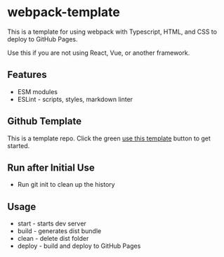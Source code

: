 # webpack-template

This is a template for using webpack with Typescript, HTML, and CSS to deploy to GitHub Pages.

Use this if you are not using React, Vue, or another framework.

## Features
- ESM modules
- ESLint - scripts, styles, markdown linter

## Github Template

This is a template repo. Click the green [use this template](https://github.com/new?template_name=webpack-template&template_owner=avanishd-3) button to get started.

## Run after Initial Use

- Run git init to clean up the history

## Usage

- start - starts dev server
- build - generates dist bundle
- clean - delete dist folder
- deploy - build and deploy to GitHub Pages
